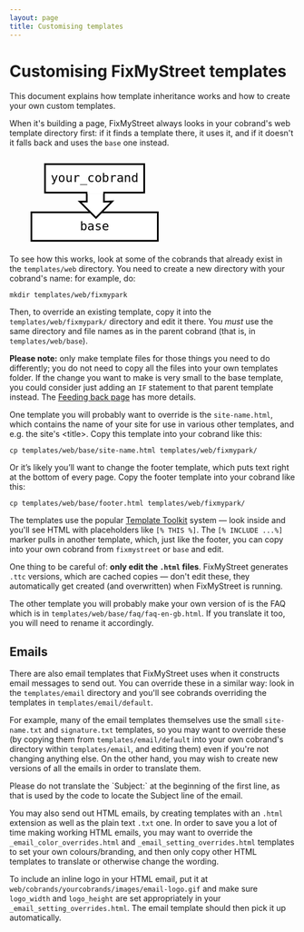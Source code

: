 ```yaml
---
layout: page
title: Customising templates
---
```


# Customising FixMyStreet templates

<p class="lead">This document explains how template inheritance works
and how to create your own custom templates.</p>

When it's building a page, FixMyStreet always looks in your cobrand's web
template directory first: if it finds a template there, it uses it, and if it
doesn't it falls back and uses the `base` one instead.

  <svg width="300" height="160" xmlns="http://www.w3.org/2000/svg">
   <g>
    <g id="fms-template-stack">
     <g id="fms_template_base">
      <rect stroke="#000000" id="svg_8" height="50.185915" width="222.884508" y="100.373239" x="38.557748" stroke-width="3" fill="#ffffff"/>
      <text stroke="#000000" transform="matrix(0.738028 0 0 0.738028 5.23944 6.41831)" xml:space="preserve" text-anchor="middle" font-family="Monospace" font-size="29" id="svg_13" y="170.305344" x="196.145042" stroke-linecap="null" stroke-linejoin="null" stroke-dasharray="null" stroke-width="0" fill="#000000">base</text>
     </g>
     <g id="fms-template-cobrand">
      <path stroke="#000000" id="svg_18" d="m136.165344,36.887947l0,44.606102l-12.435638,0l28.656036,28.656036l28.656052,-28.926376l-14.598373,0.54068l0,-45.146778l-30.278076,0.270336z" stroke-linecap="null" stroke-linejoin="null" stroke-dasharray="null" stroke-width="3" fill="#ffffff"/>
      <rect stroke="#000000" id="svg_11" height="50.185915" width="174.91267" y="15.5" x="62.543663" stroke-width="3" fill="#ffffff"/>
      <text stroke="#000000" transform="matrix(0.738028 0 0 0.738028 5.23944 6.41831)" xml:space="preserve" text-anchor="middle" font-family="Monospace" font-size="29" id="svg_14" y="55.305344" x="196.145046" stroke-linecap="null" stroke-linejoin="null" stroke-dasharray="null" stroke-width="0" fill="#000000">your_cobrand</text>
      <rect stroke="#000000" stroke-opacity="0" id="svg_19" height="5.660965" width="28.055539" y="62.210247" x="137.293877" stroke-linecap="null" stroke-linejoin="null" stroke-dasharray="null" stroke-width="3" fill="#ffffff"/>
     </g>
    </g>
   </g>
  </svg>

To see how this works, look at some of the cobrands that already exist in the
`templates/web` directory. You need to create a new directory with your
cobrand's name: for example, do:

    mkdir templates/web/fixmypark

Then, to override an existing template, copy it into the
`templates/web/fixmypark/` directory and edit it there. You *must* use the
same directory and file names as in the parent cobrand (that is, in
`templates/web/base`).

<div class="attention-box">
    <strong>Please note:</strong> only make template files for those things you
    need to do differently; you do not need to copy all the files into your own
    templates folder. If the change you want to make is very small to the
    base template, you could consider just adding an <code>IF</code>
    statement to that parent template instead. The
    <a href="/feeding-back/">Feeding back page</a> has more details.
</div>

One template you will probably want to override is the `site-name.html`, which
contains the name of your site for use in various other templates, and e.g. the
site's &lt;title&gt;. Copy this template into your cobrand like this:

    cp templates/web/base/site-name.html templates/web/fixmypark/

Or it’s likely you’ll want to change the footer template, which puts text right
at the bottom of every page. Copy the footer template into your cobrand like
this:

    cp templates/web/base/footer.html templates/web/fixmypark/

The templates use the popular <a
href="http://www.template-toolkit.org">Template Toolkit</a> system &mdash; look
inside and you'll see HTML with placeholders like `[% THIS %]`. The `[% INCLUDE
...%]` marker pulls in another template, which, just like the footer, you can
copy into your own cobrand from `fixmystreet` or `base` and edit.

<div class="attention-box warning">
    One thing to be careful of: <strong>only edit the <code>.html</code> files</strong>. FixMyStreet
    generates <code>.ttc</code> versions, which are cached copies &mdash; don't edit these, they
    automatically get created (and overwritten) when FixMyStreet is running.
</div>

The other template you will probably make your own version of is the FAQ which
is in `templates/web/base/faq/faq-en-gb.html`. If you translate it too,
you will need to rename it accordingly.

## Emails

There are also email templates that FixMyStreet uses when it constructs email
messages to send out. You can override these in a similar way: look in the
`templates/email` directory and you'll see cobrands overriding the templates in
`templates/email/default`.

For example, many of the email templates themselves use the small
`site-name.txt` and `signature.txt` templates, so you may want to override
these (by copying them from `templates/email/default` into your own cobrand's
directory within `templates/email`, and editing them) even if you're not
changing anything else. On the other hand, you may wish to create new versions
of all the emails in order to translate them.

<div class="attention-box helpful-hint">
Please do not translate the `Subject:` at the beginning of the first line, as
that is used by the code to locate the Subject line of the email.
</div>

You may also send out HTML emails, by creating templates with an `.html`
extension as well as the plain text `.txt` one. In order to save you a lot of
time making working HTML emails, you may want to override the
`_email_color_overrides.html` and `_email_setting_overrides.html` templates to
set your own colours/branding, and then only copy other HTML templates to
translate or otherwise change the wording.

To include an inline logo in your HTML email, put it at
`web/cobrands/yourcobrands/images/email-logo.gif` and make sure `logo_width`
and `logo_height` are set appropriately in your
`_email_setting_overrides.html`. The email template should then pick it up
automatically.
